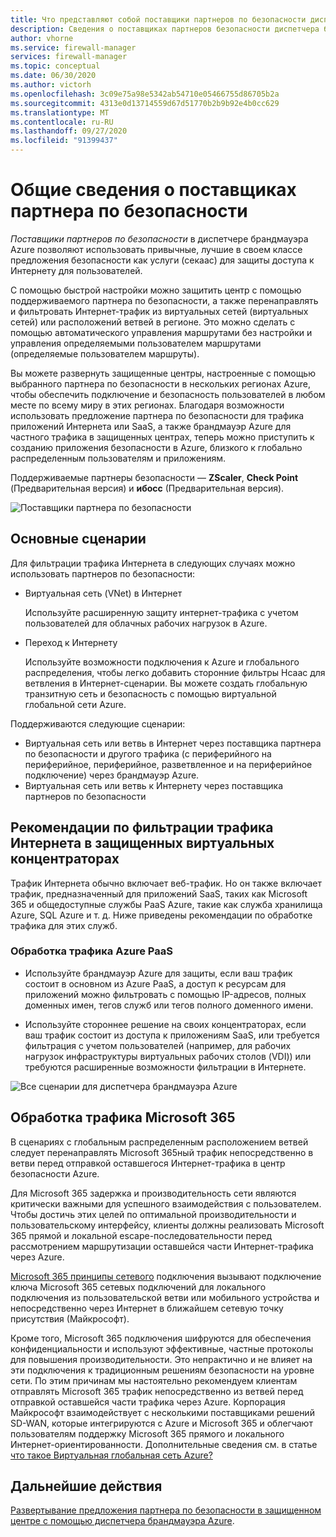 ```yaml
---
title: Что представляют собой поставщики партнеров по безопасности диспетчера брандмауэра Azure?
description: Сведения о поставщиках партнеров безопасности диспетчера брандмауэров Azure
author: vhorne
ms.service: firewall-manager
services: firewall-manager
ms.topic: conceptual
ms.date: 06/30/2020
ms.author: victorh
ms.openlocfilehash: 3c09e75a98e5342ab54710e05466755d86705b2a
ms.sourcegitcommit: 4313e0d13714559d67d51770b2b9b92e4b0cc629
ms.translationtype: MT
ms.contentlocale: ru-RU
ms.lasthandoff: 09/27/2020
ms.locfileid: "91399437"
---
```

# <a name="what-are-security-partner-providers"></a>Общие сведения о поставщиках партнера по безопасности

*Поставщики партнеров по безопасности* в диспетчере брандмауэра Azure позволяют использовать привычные, лучшие в своем классе предложения безопасности как услуги (секаас) для защиты доступа к Интернету для пользователей.

С помощью быстрой настройки можно защитить центр с помощью поддерживаемого партнера по безопасности, а также перенаправлять и фильтровать Интернет-трафик из виртуальных сетей (виртуальных сетей) или расположений ветвей в регионе. Это можно сделать с помощью автоматического управления маршрутами без настройки и управления определяемыми пользователем маршрутами (определяемые пользователем маршруты).

Вы можете развернуть защищенные центры, настроенные с помощью выбранного партнера по безопасности в нескольких регионах Azure, чтобы обеспечить подключение и безопасность пользователей в любом месте по всему миру в этих регионах. Благодаря возможности использовать предложение партнера по безопасности для трафика приложений Интернета или SaaS, а также брандмауэр Azure для частного трафика в защищенных центрах, теперь можно приступить к созданию приложения безопасности в Azure, близкого к глобально распределенным пользователям и приложениям.

Поддерживаемые партнеры безопасности — **ZScaler**, **Check Point** (Предварительная версия) и **ибосс** (Предварительная версия).

![Поставщики партнера по безопасности](media/trusted-security-partners/trusted-security-partners.png)

## <a name="key-scenarios"></a>Основные сценарии

Для фильтрации трафика Интернета в следующих случаях можно использовать партнеров по безопасности:

- Виртуальная сеть (VNet) в Интернет

   Используйте расширенную защиту интернет-трафика с учетом пользователей для облачных рабочих нагрузок в Azure.

- Переход к Интернету

   Используйте возможности подключения к Azure и глобального распределения, чтобы легко добавить сторонние фильтры Нсаас для ветвления в Интернет-сценарии. Вы можете создать глобальную транзитную сеть и безопасность с помощью виртуальной глобальной сети Azure.

Поддерживаются следующие сценарии:
- Виртуальная сеть или ветвь в Интернет через поставщика партнера по безопасности и другого трафика (с периферийного на периферийное, периферийное, разветвленное и на периферийное подключение) через брандмауэр Azure.
- Виртуальная сеть или ветвь к Интернету через поставщика партнеров по безопасности

## <a name="best-practices-for-internet-traffic-filtering-in-secured-virtual-hubs"></a>Рекомендации по фильтрации трафика Интернета в защищенных виртуальных концентраторах

Трафик Интернета обычно включает веб-трафик. Но он также включает трафик, предназначенный для приложений SaaS, таких как Microsoft 365 и общедоступные службы PaaS Azure, такие как служба хранилища Azure, SQL Azure и т. д. Ниже приведены рекомендации по обработке трафика для этих служб.

### <a name="handling-azure-paas-traffic"></a>Обработка трафика Azure PaaS
 
- Используйте брандмауэр Azure для защиты, если ваш трафик состоит в основном из Azure PaaS, а доступ к ресурсам для приложений можно фильтровать с помощью IP-адресов, полных доменных имен, тегов служб или тегов полного доменного имени.

- Используйте стороннее решение на своих концентраторах, если ваш трафик состоит из доступа к приложениям SaaS, или требуется фильтрация с учетом пользователей (например, для рабочих нагрузок инфраструктуры виртуальных рабочих столов (VDI)) или требуются расширенные возможности фильтрации в Интернете.

![Все сценарии для диспетчера брандмауэра Azure](media/trusted-security-partners/all-scenarios.png)

## <a name="handling-microsoft-365-traffic"></a>Обработка трафика Microsoft 365

В сценариях с глобальным распределенным расположением ветвей следует перенаправлять Microsoft 365ный трафик непосредственно в ветви перед отправкой оставшегося Интернет-трафика в центр безопасности Azure.

Для Microsoft 365 задержка и производительность сети являются критически важными для успешного взаимодействия с пользователем. Чтобы достичь этих целей по оптимальной производительности и пользовательскому интерфейсу, клиенты должны реализовать Microsoft 365 прямой и локальной escape-последовательности перед рассмотрением маршрутизации оставшейся части Интернет-трафика через Azure.

[Microsoft 365 принципы сетевого](/microsoft-365/enterprise/microsoft-365-network-connectivity-principles) подключения вызывают подключение ключа Microsoft 365 сетевых подключений для локального подключения из пользовательской ветви или мобильного устройства и непосредственно через Интернет в ближайшем сетевую точку присутствия (Майкрософт).

Кроме того, Microsoft 365 подключения шифруются для обеспечения конфиденциальности и используют эффективные, частные протоколы для повышения производительности. Это непрактично и не влияет на эти подключения к традиционным решениям безопасности на уровне сети. По этим причинам мы настоятельно рекомендуем клиентам отправлять Microsoft 365 трафик непосредственно из ветвей перед отправкой оставшейся части трафика через Azure. Корпорация Майкрософт взаимодействует с несколькими поставщиками решений SD-WAN, которые интегрируются с Azure и Microsoft 365 и облегчают пользователям поддержку Microsoft 365 прямого и локального Интернет-ориентированности. Дополнительные сведения см. в статье [что такое Виртуальная глобальная сеть Azure?](../virtual-wan/virtual-wan-about.md)

## <a name="next-steps"></a>Дальнейшие действия

[Развертывание предложения партнера по безопасности в защищенном центре с помощью диспетчера брандмауэра Azure](deploy-trusted-security-partner.md).
